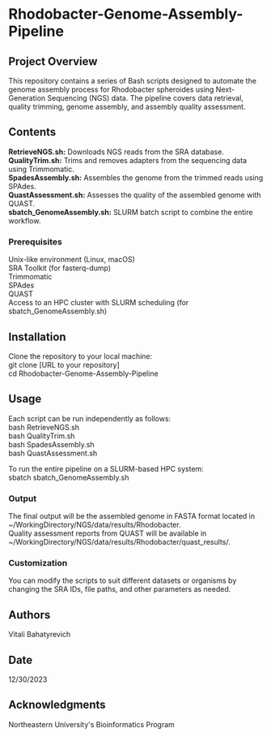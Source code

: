 # Rhodobacter-Genome-Assembly-Pipeline

## Project Overview
This repository contains a series of Bash scripts designed to automate the genome assembly process for Rhodobacter spheroides using Next-Generation Sequencing (NGS) data. The pipeline covers data retrieval, quality trimming, genome assembly, and assembly quality assessment.

## Contents
**RetrieveNGS.sh:** Downloads NGS reads from the SRA database.   
**QualityTrim.sh:** Trims and removes adapters from the sequencing data using Trimmomatic.   
**SpadesAssembly.sh:** Assembles the genome from the trimmed reads using SPAdes.   
**QuastAssessment.sh:** Assesses the quality of the assembled genome with QUAST.   
**sbatch_GenomeAssembly.sh:** SLURM batch script to combine the entire workflow.   

### Prerequisites
Unix-like environment (Linux, macOS)   
SRA Toolkit (for fasterq-dump)   
Trimmomatic   
SPAdes   
QUAST   
Access to an HPC cluster with SLURM scheduling (for sbatch_GenomeAssembly.sh)    

## Installation
Clone the repository to your local machine:   
git clone [URL to your repository]   
cd Rhodobacter-Genome-Assembly-Pipeline   

## Usage
Each script can be run independently as follows:   
bash RetrieveNGS.sh   
bash QualityTrim.sh   
bash SpadesAssembly.sh   
bash QuastAssessment.sh   

To run the entire pipeline on a SLURM-based HPC system:   
sbatch sbatch_GenomeAssembly.sh   

### Output
The final output will be the assembled genome in FASTA format located in ~/WorkingDirectory/NGS/data/results/Rhodobacter.   
Quality assessment reports from QUAST will be available in ~/WorkingDirectory/NGS/data/results/Rhodobacter/quast_results/.   

### Customization
You can modify the scripts to suit different datasets or organisms by changing the SRA IDs, file paths, and other parameters as needed.

## Authors
Vitali Bahatyrevich

## Date
12/30/2023

## Acknowledgments
Northeastern University's Bioinformatics Program
